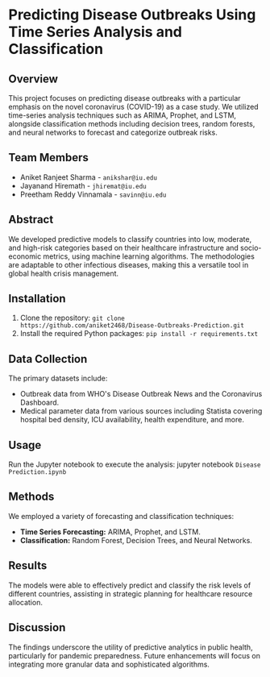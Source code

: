 # Predicting Disease Outbreaks Using Time Series Analysis and Classification

## Overview
This project focuses on predicting disease outbreaks with a particular emphasis on the novel coronavirus (COVID-19) as a case study. We utilized time-series analysis techniques such as ARIMA, Prophet, and LSTM, alongside classification methods including decision trees, random forests, and neural networks to forecast and categorize outbreak risks.

## Team Members
- Aniket Ranjeet Sharma - `anikshar@iu.edu`
- Jayanand Hiremath - `jhiremat@iu.edu`
- Preetham Reddy Vinnamala - `savinn@iu.edu`

## Abstract
We developed predictive models to classify countries into low, moderate, and high-risk categories based on their healthcare infrastructure and socio-economic metrics, using machine learning algorithms. The methodologies are adaptable to other infectious diseases, making this a versatile tool in global health crisis management.

## Installation

1. Clone the repository: `git clone https://github.com/aniket2468/Disease-Outbreaks-Prediction.git`
2. Install the required Python packages: `pip install -r requirements.txt`


## Data Collection
The primary datasets include:
- Outbreak data from WHO's Disease Outbreak News and the Coronavirus Dashboard.
- Medical parameter data from various sources including Statista covering hospital bed density, ICU availability, health expenditure, and more.

## Usage
Run the Jupyter notebook to execute the analysis:
jupyter notebook `Disease Prediction.ipynb`


## Methods
We employed a variety of forecasting and classification techniques:
- **Time Series Forecasting:** ARIMA, Prophet, and LSTM.
- **Classification:** Random Forest, Decision Trees, and Neural Networks.

## Results
The models were able to effectively predict and classify the risk levels of different countries, assisting in strategic planning for healthcare resource allocation.

## Discussion
The findings underscore the utility of predictive analytics in public health, particularly for pandemic preparedness. Future enhancements will focus on integrating more granular data and sophisticated algorithms.
